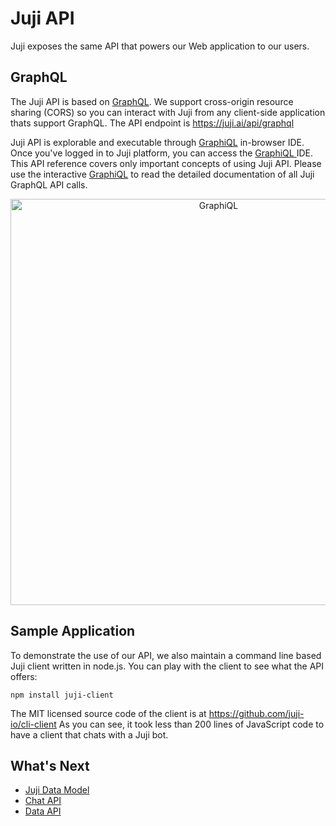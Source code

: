 # Juji API 

Juji exposes the same API that powers our Web application to our users.

## GraphQL

The Juji API is based on [GraphQL](https://graphql.org). We support
cross-origin resource sharing (CORS) so you can interact with Juji from any
client-side application thats support GraphQL. The API endpoint is https://juji.ai/api/graphql

Juji API is explorable and executable through
[GraphiQL](https://juji.ai/graphiql/graphiql.html) in-browser IDE.  Once you've
logged in to Juji platform, you can access the [GraphiQL
](https://juji.ai/graphiql/graphiql.html) IDE.  This API reference covers only
important concepts of using Juji API. Please use the interactive
[GraphiQL](https://juji.ai/graphiql/graphiql.html) to read the detailed documentation of all Juji GraphQL API calls.

<p align="center"><img src="../img/graphiql.png" alt="GraphiQL" width="650"/></p>

## Sample Application

To demonstrate the use of our API, we also maintain a command line based Juji client
written in node.js. You can play with the client to see what the API offers:

```
npm install juji-client
```

The MIT licensed source code of the client is at https://github.com/juji-io/cli-client
As you can see, it took less than 200 lines of JavaScript code to have a client
that chats with a Juji bot.

## What's Next

* [Juji Data Model](/nouns)
* [Chat API](/chat)
* [Data API](/meta)

